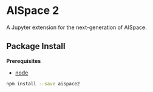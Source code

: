 # AISpace 2

A Jupyter extension for the next-generation of AISpace.

Package Install
---------------

**Prerequisites**
- [node](http://nodejs.org/)

```bash
npm install --save aispace2
```
